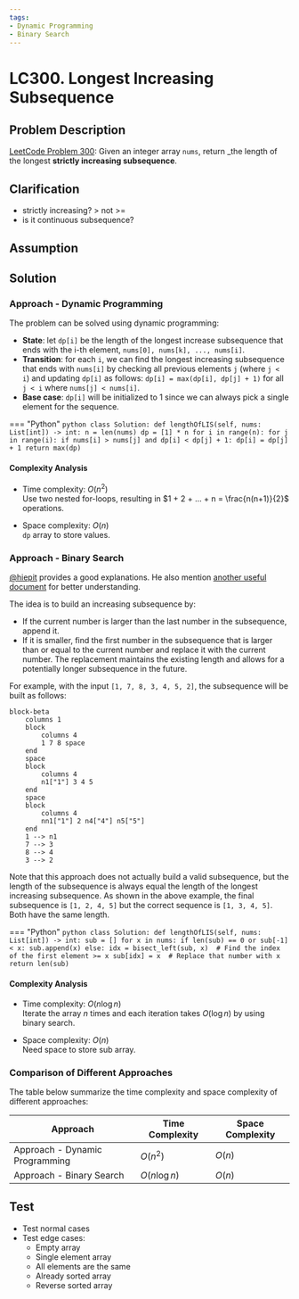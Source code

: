 ```yaml
---
tags:
- Dynamic Programming
- Binary Search
---
```


# LC300. Longest Increasing Subsequence

## Problem Description

[LeetCode Problem 300](https://leetcode.com/problems/longest-increasing-subsequence): Given an integer array `nums`, return _the length of the longest **strictly increasing subsequence**.

## Clarification

- strictly increasing? > not >=
- is it continuous subsequence?

## Assumption

## Solution

### Approach - Dynamic Programming

The problem can be solved using dynamic programming:

- **State**: let `dp[i]` be the length of the longest increase subsequence that ends
with the i-th element, `nums[0], nums[k], ..., nums[i]`.
- **Transition**: for each `i`, we can find the longest increasing subsequence that
ends with `nums[i]` by checking all previous elements `j` (where `j < i`) and
updating `dp[i]` as follows: `dp[i] = max(dp[i], dp[j] + 1)` for all `j < i` where `nums[j] < nums[i]`.
- **Base case**: `dp[i]` will be initialized to 1 since we can always pick a single
element for the sequence.

=== "Python"
    ```python
    class Solution:
        def lengthOfLIS(self, nums: List[int]) -> int:
            n = len(nums)
            dp = [1] * n
            for i in range(n):
                for j in range(i):
                    if nums[i] > nums[j] and dp[i] < dp[j] + 1:
                        dp[i] = dp[j] + 1
            return max(dp)
    ```

#### Complexity Analysis

- Time complexity: $O(n^2)$  
Use two nested for-loops, resulting in $1 + 2 + ... + n = \frac{n(n+1)}{2}$ operations.

- Space complexity: $O(n)$  
`dp` array to store values.

### Approach - Binary Search

[@hiepit](https://leetcode.com/problems/longest-increasing-subsequence/solutions/1326308/c-python-dp-binary-search-bit-segment-tree-solutions-picture-explain-o-nlogn/?envType=study-plan-v2&envId=binary-search)
provides a good explanations. He also mention [another useful document](https://www.cs.princeton.edu/courses/archive/spring13/cos423/lectures/LongestIncreasingSubsequence.pdf)
for better understanding.

The idea is to build an increasing subsequence by:

- If the current number is larger than the last number in the subsequence, append it.
- If it is smaller, find the first number in the subsequence that is larger than or
equal to the current number and replace it with the current number.
The replacement maintains the existing length and allows for a potentially longer
subsequence in the future.

For example, with the input `[1, 7, 8, 3, 4, 5, 2]`, the subsequence will be built as follows:

```mermaid
block-beta
    columns 1
    block
        columns 4
        1 7 8 space
    end
    space
    block
        columns 4
        n1["1"] 3 4 5
    end
    space
    block
        columns 4
        nn1["1"] 2 n4["4"] n5["5"]
    end
    1 --> n1
    7 --> 3
    8 --> 4
    3 --> 2
```

Note that this approach does not actually build a valid subsequence, but the length of
the subsequence is always equal the length of the longest increasing subsequence.
As shown in the above example, the final subsequence is `[1, 2, 4, 5]` but the correct
sequence is `[1, 3, 4, 5]`.  Both have the same length.

=== "Python"
    ```python
    class Solution:
        def lengthOfLIS(self, nums: List[int]) -> int:
            sub = []
            for x in nums:
                if len(sub) == 0 or sub[-1] < x:
                    sub.append(x)
                else:
                    idx = bisect_left(sub, x)  # Find the index of the first element >= x
                    sub[idx] = x  # Replace that number with x
            return len(sub)
    ```

#### Complexity Analysis

- Time complexity: $O(n \log n)$  
Iterate the array $n$ times and each iteration takes $O(\log n)$ by using binary search.

- Space complexity: $O(n)$  
Need space to store sub array.

### Comparison of Different Approaches

The table below summarize the time complexity and space complexity of different approaches:

Approach   | Time Complexity  | Space Complexity  
------------ | ---------------  | ----------------
Approach - Dynamic Programming |  $O(n^2)$          | $O(n)$  
Approach - Binary Search |  $O(n \log n)$        | $O(n)$

## Test

- Test normal cases
- Test edge cases:
    - Empty array
    - Single element array
    - All elements are the same
    - Already sorted array
    - Reverse sorted array